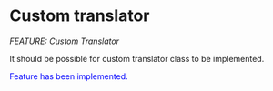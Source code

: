 # Custom translator
_FEATURE: Custom Translator_

It should be possible for custom translator class to be implemented.

<span style="color:blue">Feature has been implemented.</span>
